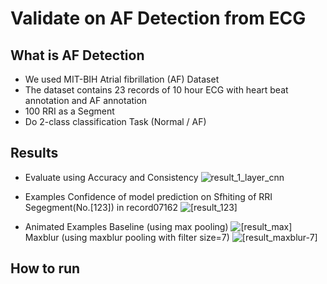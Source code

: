 # Validate on AF Detection from ECG

## What is AF Detection
- We used MIT-BIH Atrial fibrillation (AF) Dataset 
- The dataset contains 23 records of 10 hour ECG with heart beat annotation and AF annotation
- 100 RRI as a Segment
- Do 2-class classification Task (Normal / AF)


## Results

- Evaluate using Accuracy and Consistency
![result_1_layer_cnn](https://github.com/heilab/hu_ShiftInvarianceValidation_Biosignals_2019/blob/master/AF%20Detection/figs/result_cnn_1.png)

- Examples
Confidence of model prediction on Sfhiting of RRI Segegment(No.[123]) in record07162
![[result_123]](https://github.com/heilab/hu_ShiftInvarianceValidation_Biosignals_2019/blob/master/AF%20Detection/figs/samp.123.png)

- Animated Examples
Baseline (using max pooling)
![[result_max]](https://github.com/heilab/hu_ShiftInvarianceValidation_Biosignals_2019/blob/master/AF%20Detection/figs/max.gif)
Maxblur (using maxblur pooling with filter size=7)
![[result_maxblur-7]](https://github.com/heilab/hu_ShiftInvarianceValidation_Biosignals_2019/blob/master/AF%20Detection/figs/maxblur-7.gif)


## How to run 


